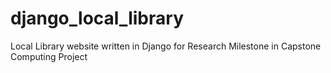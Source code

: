 # django_local_library
Local Library website written in Django for Research Milestone in Capstone Computing Project
